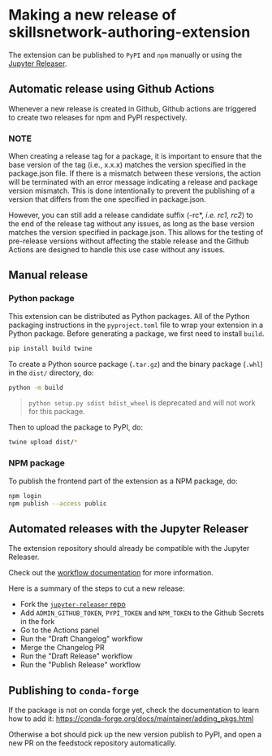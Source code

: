 # Making a new release of skillsnetwork-authoring-extension

The extension can be published to `PyPI` and `npm` manually or using the [Jupyter Releaser](https://github.com/jupyter-server/jupyter_releaser).


## Automatic release using Github Actions

Whenever a new release is created in Github, Github actions are triggered to create two releases for npm and PyPI respectively.

### NOTE
When creating a release tag for a package, it is important to ensure that the base version of the tag (i.e., x.x.x) matches the version specified in the package.json file. If there is a mismatch between these versions, the action will be terminated with an error message indicating a release and package version mismatch. This is done intentionally to prevent the publishing of a version that differs from the one specified in package.json.

However, you can still add a release candidate suffix (-rc*, *i.e. rc1, rc2*) to the end of the release tag without any issues, as long as the base version matches the version specified in package.json. This allows for the testing of pre-release versions without affecting the stable release and the Github Actions are designed to handle this use case without any issues.

## Manual release

### Python package

This extension can be distributed as Python
packages. All of the Python
packaging instructions in the `pyproject.toml` file to wrap your extension in a
Python package. Before generating a package, we first need to install `build`.

```bash
pip install build twine
```

To create a Python source package (`.tar.gz`) and the binary package (`.whl`) in the `dist/` directory, do:

```bash
python -m build
```

> `python setup.py sdist bdist_wheel` is deprecated and will not work for this package.

Then to upload the package to PyPI, do:

```bash
twine upload dist/*
```

### NPM package

To publish the frontend part of the extension as a NPM package, do:

```bash
npm login
npm publish --access public
```

## Automated releases with the Jupyter Releaser

The extension repository should already be compatible with the Jupyter Releaser.

Check out the [workflow documentation](https://github.com/jupyter-server/jupyter_releaser#typical-workflow) for more information.

Here is a summary of the steps to cut a new release:

- Fork the [`jupyter-releaser` repo](https://github.com/jupyter-server/jupyter_releaser)
- Add `ADMIN_GITHUB_TOKEN`, `PYPI_TOKEN` and `NPM_TOKEN` to the Github Secrets in the fork
- Go to the Actions panel
- Run the "Draft Changelog" workflow
- Merge the Changelog PR
- Run the "Draft Release" workflow
- Run the "Publish Release" workflow

## Publishing to `conda-forge`

If the package is not on conda forge yet, check the documentation to learn how to add it: https://conda-forge.org/docs/maintainer/adding_pkgs.html

Otherwise a bot should pick up the new version publish to PyPI, and open a new PR on the feedstock repository automatically.
